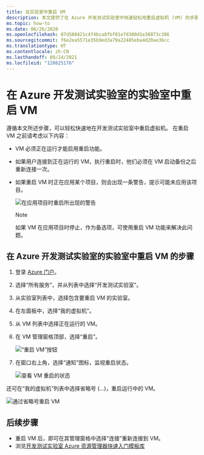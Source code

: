 ```yaml
---
title: 在实验室中重启 VM
description: 本文提供了在 Azure 开发测试实验室中快速轻松地重启虚拟机 (VM) 的步骤。
ms.topic: how-to
ms.date: 06/26/2020
ms.openlocfilehash: 07d580421c4f4bca8fbf81e7d300d1e38873c386
ms.sourcegitcommit: f6e2ea5571e35b9ed3a79a22485eba4d20ae36cc
ms.translationtype: HT
ms.contentlocale: zh-CN
ms.lasthandoff: 09/24/2021
ms.locfileid: "128625176"
---
```

# <a name="restart-a-vm-in-a-lab-in-azure-devtest-labs"></a>在 Azure 开发测试实验室的实验室中重启 VM
遵循本文所述步骤，可以轻松快速地在开发测试实验室中重启虚拟机。 在重启 VM 之前请考虑以下内容：

- VM 必须正在运行才能启用重启功能。
- 如果用户连接到正在运行的 VM，执行重启时，他们必须在 VM 启动备份之后重新连接一次。
- 如果重启 VM 时正在应用某个项目，则会出现一条警告，提示可能未应用该项目。

    ![在应用项目时重启所出现的警告](./media/devtest-lab-restart-vm/devtest-lab-restart-vm-apply-artifacts.png)


   > [!NOTE]
   > 如果 VM 在应用项目时停止，作为备选项，可使用重启 VM 功能来解决此问题。
   >
   >

## <a name="steps-to-restart-a-vm-in-a-lab-in-azure-devtest-labs"></a>在 Azure 开发测试实验室的实验室中重启 VM 的步骤
1. 登录 [Azure 门户](https://go.microsoft.com/fwlink/p/?LinkID=525040)。
1. 选择“所有服务”，并从列表中选择“开发测试实验室”。
1. 从实验室列表中，选择包含要重启 VM 的实验室。
1. 在左面板中，选择“我的虚拟机”。
1. 从 VM 列表中选择正在运行的 VM。
1. 在 VM 管理窗格顶部，选择“重启”。

    ![“重启 VM”按钮](./media/devtest-lab-restart-vm/devtest-lab-restart-vm.png)

1. 在窗口右上角，选择“通知”图标，监视重启状态。

    ![查看 VM 重启的状态](./media/devtest-lab-restart-vm/devtest-lab-restart-notification.png)

还可在“我的虚拟机”列表中选择省略号 (...)，重启运行中的 VM。

![通过省略号重启 VM](./media/devtest-lab-restart-vm/devtest-lab-restart-elipses.png)

## <a name="next-steps"></a>后续步骤
* 重启 VM 后，即可在其管理窗格中选择“连接”重新连接到 VM。
* 浏览[开发测试实验室 Azure 资源管理器快速入门模板库](https://github.com/Azure/azure-devtestlab/tree/master/samples/DevTestLabs/QuickStartTemplates)
